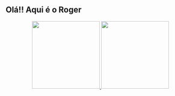 <h2><strong>Olá!! Aqui é o Roger</strong></h2>

<div align="center">
  <a href="https://github.com/matheuswanderley">
  <img height="180em" src="https://github-readme-stats.vercel.app/api?username=RogerSGomes&show_icons=true&theme=dracula&include_all_commits=true&count_private=true"/>
  <img height="180em" src="https://github-readme-stats.vercel.app/api/top-langs/?username=RogerSGomes&layout=compact&langs_count=7&theme=dracula"/>
      </div>
